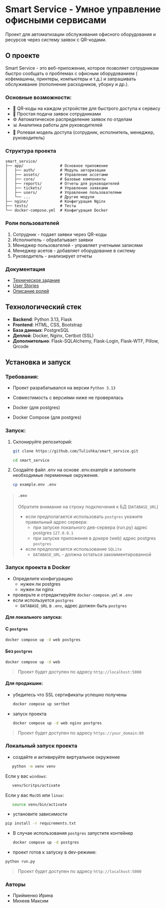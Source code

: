 # Smart Service - Умное управление офисными сервисами

Проект для автоматизации обслуживания офисного оборудования и ресурсов через систему заявок с QR-кодами.

## О проекте

Smart Service - это веб-приложение, которое позволяет сотрудникам быстро сообщать о проблемах с офисным оборудованием (
кофемашины, принтеры, компьютеры и т.д.) и запрашивать обслуживание (пополнение расходников, уборку и др.).

### Основные возможности:

- 📌 QR-коды на каждом устройстве для быстрого доступа к сервису
- 📝 Простая подача заявок сотрудниками
- ⚙️ Автоматическое распределение заявок по отделам
- 📊 Аналитика работы для руководителей
- 🔐 Ролевая модель доступа (сотрудник, исполнитель, менеджер, руководитель)

### Структура проекта

```
smart_service/
├── app/                # Основное приложение
│   ├── auth/           # Модуль авторизации
│   ├── assets/         # Управление ассетами
│   ├── core/           # Базовые компоненты
│   ├── reports/        # Отчеты для руководителей
│   ├── tickets/        # Управление заявками
│   ├── users/          # Управление пользователями
│   └── ...             # Другие модули
├── nginx/              # Конфигурация Nginx
├── tests/              # Тесты
└── docker-compose.yml  # Конфигурация Docker
```

### Роли пользователей

1. Сотрудник - подает заявки через QR-коды
2. Исполнитель - обрабатывает заявки
3. Менеджер пользователей - управляет учетными записями
4. Менеджер асетов - добавляет оборудование в систему
5. Руководитель - анализирует отчеты

### Документация

* [Техническое задание](docs/tz.md)
* [User Stories](docs/user_stories)
* [Описание ролей](docs/user_stories/roles_list.md)

## Технологический стек

- **Backend**: Python 3.13, Flask
- **Frontend**: HTML, CSS, Bootstrap
- **База данных**: PostgreSQL
- **Деплой**: Docker, Nginx, Certbot (SSL)
- **Дополнительно**: Flask-SQLAlchemy, Flask-Login, Flask-WTF, Pillow, Qrcode

## Установка и запуск

### Требования:

- Проект разрабатывался на версии `Python 3.13`
- Совместимость с версиями ниже не проверялась

- Docker (для postgres)
- Docker Compose (для postgres)

### Запуск:

1. Склонируйте репозиторий:
   ```bash
   git clone https://github.com/Tulishka/smart_service.git
   ```
   ```bash
   cd smart_service
   ```

2. Создайте файл .env на основе .env.example и заполните необходимые переменные окружения.

   ```bash
   cp example.env .env
   ```

> #### `.env`
> Обратите внимание на строку подключения к БД (`DATABASE_URL`)
> - если предполагается использовать `postgres` укажите правильный адрес сервера:
>   - при запуске локального дев-сервера (run.py) адрес postgres `127.0.0.1`
>   - при запуске приложения в докере (web) адрес postgres `postgres`
> - если предполагается использование `SQLite`
>   - `DATABASE_URL` - должна остаться закомментированной

### Запуск проекта в Docker

- Определите конфигурацию
  - нужен ли postgres
  - нужен ли nginx
- проверьте и отредактируйте `docker-compose.yml` и `.env`
- если используется `postgres`
  - `DATABASE_URL` в `.env`, адрес должен быть `postgres`

#### Для локального запуска:

#### С `postgres`
   ```bash
   docker compose up -d web postgres
   ```
#### Без `postgres`
   ```bash
   docker compose up -d web
   ```

> Проект будет доступен по адресу `http://localhost:5000`

#### Для продакшин:

- убедитесь что SSL сертификаты успешно получены

   ```bash
   docker compose up sertbot
   ```

- запуск проекта

   ```bash
   docker compose up -d web nginx postgres
   ```

> Проект будет доступен по адресу `https://your_domain:80`


### Локальный запуск проекта

- создайте и активируйте виртуальное окружение

```bash
   python -m venv venv
```

Если у вас `windows`:

```bash
   venv/Scritps/activate
```

Если у вас `MacOS` или `linux`:

```bash
   source venv/bin/activate
```

- установите зависимости

```bash
pip install -r requirements.txt
```

- В случае использования `postgres` запустите контейнер

   ```bash
   docker compose up -d postgres
   ```

- проект готов к запуску в dev-режиме:

```bash
python run.py
```

> Проект будет доступен по адресу `http://localhost:5000`

### Авторы

- Прийменко Ирина
- Михеев Максим